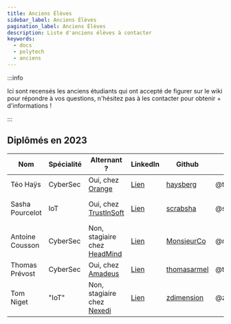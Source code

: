 ```yaml
---
title: Anciens Élèves
sidebar_label: Anciens Élèves
pagination_label: Anciens Élèves
description: Liste d'anciens élèves à contacter
keywords:
  - docs
  - polytech
  - anciens
---
```


:::info

Ici sont recensés les anciens étudiants qui ont accepté de figurer sur le wiki pour répondre à vos questions, n'hésitez pas à les contacter pour obtenir + d'informations !

:::

## Diplômés en 2023

| Nom | Spécialité | Alternant ? | LinkedIn | Github | Discord | Autre |
|-----|------------|-------------|----------|--------|---------|-------|
| Téo Haÿs | CyberSec | Oui, chez [Orange](https://newsroom.orange.com/?lang=en) | [Lien](https://www.linkedin.com/in/teo-hays/) |  [haysberg](https://github.com/haysberg) | @teoledozo | [Site perso](https://haysberg.io) |
| Sasha Pourcelot | IoT | Oui, chez [TrustInSoft](https://trust-in-soft.com/) | [Lien](https://www.linkedin.com/in/scrabsha) | [scrabsha](https://github.com/scrabsha) | @scrabsha | [Blog](https://scrabsha.github.io/) / [Mastodon](https://hachyderm.io/@scrabsha) / [Twitter](https://twitter.com/scrabsha) |
| Antoine Cousson | CyberSec | Non, stagiaire chez [HeadMind](https://www.headmind.com/fr/) | [Lien](https://www.linkedin.com/in/antoine-cousson/) | [MonsieurCo](https://github.com/MonsieurCo) | @monsieurco |
| Thomas Prévost | CyberSec | Oui, chez [Amadeus](https://amadeus.com/en) | [Lien](https://www.linkedin.com/in/thomas-prevost1/) | [thomasarmel](https://github.com/thomasarmel/) | @thomasarmel |
| Tom Niget | "IoT" | Non, stagiaire chez [Nexedi](https://www.nexedi.com/fr/) | [Lien](https://www.linkedin.com/in/tom-niget/) | [zdimension](https://github.com/zdimension) | @zdimension | [Blog](https://zdimension.fr) / [Twitter](https://twitter.com/zdimension_) |
